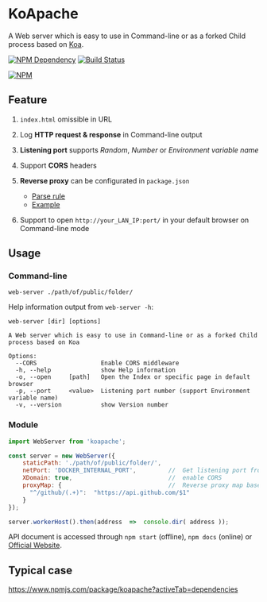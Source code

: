 # KoApache

A Web server which is easy to use in Command-line or as a forked Child process based on [Koa][1].

[![NPM Dependency](https://david-dm.org/TechQuery/KoApache.svg)][2]
[![Build Status](https://travis-ci.com/TechQuery/KoApache.svg?branch=master)][3]

[![NPM](https://nodei.co/npm/koapache.png?downloads=true&downloadRank=true&stars=true)][4]

## Feature

1.  `index.html` omissible in URL

2.  Log **HTTP request & response** in Command-line output

3.  **Listening port** supports _Random_, _Number_ or _Environment variable name_

4.  Support **CORS** headers

5.  **Reverse proxy** can be configurated in `package.json`

    -   [Parse rule](https://tech-query.me/node-toolkit/globals.html#configof)
    -   [Example](https://github.com/TechQuery/KoApache/blob/master/package.json#L90)

6.  Support to open `http://your_LAN_IP:port/` in your default browser on Command-line mode

## Usage

### Command-line

```Shell
web-server ./path/of/public/folder/
```

Help information output from `web-server -h`:

    web-server [dir] [options]

    A Web server which is easy to use in Command-line or as a forked Child process based on Koa

    Options:
      --CORS                  Enable CORS middleware
      -h, --help              show Help information
      -o, --open     [path]   Open the Index or specific page in default browser
      -p, --port     <value>  Listening port number (support Environment variable name)
      -v, --version           show Version number

### Module

```JavaScript
import WebServer from 'koapache';

const server = new WebServer({
    staticPath: './path/of/public/folder/',
    netPort: 'DOCKER_INTERNAL_PORT',         //  Get listening port from Shell environment
    XDomain: true,                           //  enable CORS
    proxyMap: {                              //  Reverse proxy map based on String#replace()
      "^/github/(.+)":  "https://api.github.com/$1"
    }
});

server.workerHost().then(address  =>  console.dir( address ));
```

API document is accessed through `npm start` (offline), `npm docs` (online) or [Official Website][5].

## Typical case

https://www.npmjs.com/package/koapache?activeTab=dependencies

[1]: http://koajs.com/
[2]: https://david-dm.org/TechQuery/KoApache
[3]: https://travis-ci.com/TechQuery/KoApache
[4]: https://nodei.co/npm/koapache/
[5]: https://tech-query.me/KoApache/
